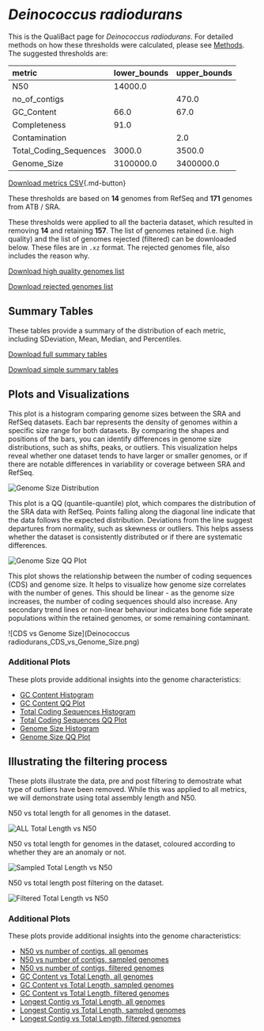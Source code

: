# *Deinococcus radiodurans*

This is the QualiBact page for *Deinococcus radiodurans*. For detailed methods on how these thresholds were calculated, please see [Methods](../../methods.md).
The suggested thresholds are: 

| metric                 | lower_bounds   | upper_bounds   |
|:-----------------------|:---------------|:---------------|
| N50                    | 14000.0        |                |
| no_of_contigs          |                | 470.0          |
| GC_Content             | 66.0           | 67.0           |
| Completeness           | 91.0           |                |
| Contamination          |                | 2.0            |
| Total_Coding_Sequences | 3000.0         | 3500.0         |
| Genome_Size            | 3100000.0      | 3400000.0      |

[Download metrics CSV](Deinococcus_radiodurans_metrics.csv){.md-button}


These thresholds are based on **14** genomes from RefSeq and **171** genomes from ATB / SRA.

These thresholds were applied to all the bacteria dataset, which resulted in removing **14** and retaining **157**.
The list of genomes retained (i.e. high quality) and the list of genomes rejected (filtered) can be downloaded below. These files are in `.xz` format. The rejected genomes file, also includes the reason why.

[Download high quality genomes list](Deinococcus_radiodurans_high_quality_genomes.csv.xz)


[Download rejected genomes list](Deinococcus_radiodurans_filtered_out_genomes.csv.xz)



## Summary Tables
These tables provide a summary of the distribution of each metric, including SDeviation, Mean, Median, and Percentiles.

[Download full summary tables](summary.csv)

[Download simple summary tables](selected_summary.csv)

## Plots and Visualizations

This plot is a histogram comparing genome sizes between the SRA and RefSeq datasets. Each bar represents the density of genomes within a specific size range for both datasets. By comparing the shapes and positions of the bars, you can identify differences in genome size distributions, such as shifts, peaks, or outliers. This visualization helps reveal whether one dataset tends to have larger or smaller genomes, or if there are notable differences in variability or coverage between SRA and RefSeq.

![Genome Size Distribution](Genome_Size_refseq_histogram_kde.png)

This plot is a QQ (quantile-quantile) plot, which compares the distribution of the SRA data with RefSeq. Points falling along the diagonal line indicate that the data follows the expected distribution. Deviations from the line suggest departures from normality, such as skewness or outliers. This helps assess whether the dataset is consistently distributed or if there are systematic differences.

![Genome Size QQ Plot](Genome_Size_refseq_qqplot.png)

This plot shows the relationship between the number of coding sequences (CDS) and genome size. It helps to visualize how genome size correlates with the number of genes. This should be linear - as the genome size increases, the number of coding sequences should also increase. Any secondary trend lines or non-linear behaviour indicates bone fide seperate populations within the retained genomes, or some remaining contaminant. 

![CDS vs Genome Size](Deinococcus radiodurans_CDS_vs_Genome_Size.png)

### Additional Plots

These plots provide additional insights into the genome characteristics:

- [GC Content Histogram](GC_Content_refseq_histogram_kde.png)
- [GC Content QQ Plot](GC_Content_refseq_qqplot.png)
- [Total Coding Sequences Histogram](Total_Coding_Sequences_refseq_histogram_kde.png)
- [Total Coding Sequences QQ Plot](Total_Coding_Sequences_refseq_qqplot.png)
- [Genome Size Histogram](Genome_Size_refseq_histogram_kde.png)
- [Genome Size QQ Plot](Genome_Size_refseq_qqplot.png)
## Illustrating the filtering process
These plots illustrate the data, pre and post filtering to demostrate what type of outliers have been removed. While this was applied to all metrics, we will demonstrate using total assembly length and N50.

N50 vs total length for all genomes in the dataset.

![ALL Total Length vs N50](Deinococcus_radiodurans_all_total_length_N50.png)

N50 vs total length for genomes in the dataset, coloured according to whether they are an anomaly or not.

![Sampled Total Length vs N50](Deinococcus_radiodurans_sample_total_length_N50.png)

N50 vs total length post filtering on the dataset.

![Filtered Total Length vs N50](Deinococcus_radiodurans_filt_total_length_N50.png)

### Additional Plots

These plots provide additional insights into the genome characteristics:

- [N50 vs number of contigs, all genomes](Deinococcus_radiodurans_all_N50_number.png)
- [N50 vs number of contigs, sampled genomes](Deinococcus_radiodurans_sample_N50_number.png)
- [N50 vs number of contigs, filtered genomes](Deinococcus_radiodurans_filt_N50_number.png)
- [GC Content vs Total Length, all genomes](Deinococcus_radiodurans_all_total_length_GC_Content.png)
- [GC Content vs Total Length, sampled genomes](Deinococcus_radiodurans_sample_total_length_GC_Content.png)
- [GC Content vs Total Length, filtered genomes](Deinococcus_radiodurans_filt_total_length_GC_Content.png)
- [Longest Contig vs Total Length, all genomes](Deinococcus_radiodurans_all_total_length_longest.png)
- [Longest Contig vs Total Length, sampled genomes](Deinococcus_radiodurans_sample_total_length_longest.png)
- [Longest Contig vs Total Length, filtered genomes](Deinococcus_radiodurans_filt_total_length_longest.png)
